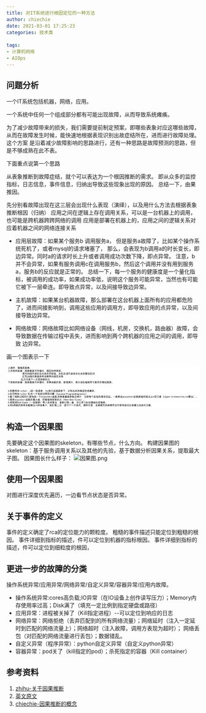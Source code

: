 ```yaml
---
title: 对IT系统进行根因定位的一种方法
author: chiechie
date: 2021-03-01 17:25:23
categories: 技术类

tags:
- 计算机网络
- AIOps
---
```



## 问题分析

一个IT系统包括机器，网络，应用。

一个系统中任何一个组成部分都有可能出现故障，从而导致系统瘫痪。

为了减少故障带来的损失，我们需要提前制定预案，即哪些表象对应这哪些故障，从而在故障发生时候，能快速地根据表现识别出故症结所在，进而进行故障处理。
这个方案 是沿着减少故障影响的思路进行，还有一种思路是故障预测的思路，但是不够成熟在此不表。

下面重点说第一个思路

从表象推断到故障症结，就个可以表达为一个根因推断的需求。
即从众多的监控指标，日志信息，事件信息，归纳出导致这些现象出现的原因。
总结一下，由果推因。

先分别看故障出现在这三层会出现什么表现（演绎），以及用什么方法去根据表象推断根因（归纳）
应用之间在逻辑上存在调用关系，可以是一台机器上的调用，也可能是跨机器跨跨网络的调用
应用是部署在机器上的，应用之间的逻辑关系对应着机器之间的网络连接关系

- 应用层故障：如果某个服务b 调用服务a， 但是服务a故障了，比如某个操作系统死机了，或者mysql的请求堵塞了，
那么，会表现为b调用a的时长变长，即边异常。同时a的请求时长上升或者调用成功次数下降，即点异常。
  注意，b并不会异常，如果有服务调用c在调用服务b，然后这个调用并没有用到服务a，服务b的反应就是正常的。
  总结一下，每一个服务的健康度是一个量化指标，被调用的成功率，如果成功率低，说明这个服务可能异常，当然也有可能它被下一层牵连。即导致点异常，以及间接导致边异常。
  
- 主机故障：如果某台机器故障，那么部署在这台机器上面所有的应用都危险了，进而间接影响到，调用这些应用的调用方，即导致应用的点异常，以及间接导致边异常。

- 网络故障：网络故障比如网络设备（网线，机房，交换机，路由器）故障，会导致数据在传输过程中丢失，进而影响到两个跨机器的应用之间的调用，即导致 边异常。

画一个图表示一下

![图1-应用/主机/网络三种故障导致的结果](img.png)




## 构造一个因果图

先要确定这个因果图的skeleton，有哪些节点，什么方向。
构建因果图的skeleton：基于服务调用关系以及其他的先验，基于数据分析因果关系，提取最大子图。
因果图长什么样子：
![因果图.png](yinguotu.png)


## 使用一个因果图
对图进行深度优先遍历，一边看节点状态是否异常。

## 关于事件的定义

事件的定义确定了rca的定位能力的颗粒度。
粗糙的事件描述只能定位到粗糙的根因。
事件详细到指标的描述，件可以定位到机器的指标根因。
事件详细到指标的描述，件可以定位到细粒度的根因，


## 更进一步的故障的分类
操作系统异常/应用异常/网络异常/自定义异常/容器异常/应用内故障。
- 操作系统异常:cores高负载;IO异常（在IO设备上创作读写压力）；Memory内存使用率过高；Disk满了（填充一定比例到指定硬盘或路径）
- 应用异常：进程被关掉了（Kill指定进程）--可以定位到响应的日志
- 网络异常：网络拒绝（丢弃匹配到的所有网络流量）；网络延时（注入一定延时到匹配的网络流量上）；网络超时（注入故障，调用方表现为超时）； 网络丢包（对匹配的网络流量进行丢包）；数据错乱。
- 自定义异常（程序异常）：python自定义异常（自定义python异常）
- 容器异常：pod关了（kill指定的pod）；杀死指定的容器（Kill container）



## 参考资料

1. [zhihu-关于因果推断](https://zhuanlan.zhihu.com/p/88173582)
2. [英文原文](http://www.stat.cmu.edu/~larry/=sml/Causation.pdf)
3. [chiechie-因果推断的概念]()